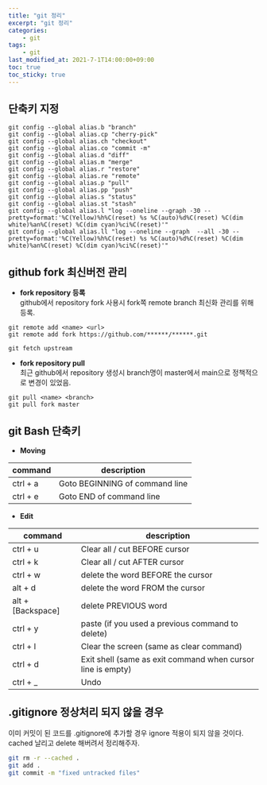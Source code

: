 ```yaml
---
title: "git 정리"
excerpt: "git 정리"
categories:
    - git
tags:
    - git
last_modified_at: 2021-7-1T14:00:00+09:00
toc: true
toc_sticky: true
---
```


## 단축키 지정
```shell
git config --global alias.b "branch"
git config --global alias.cp "cherry-pick"
git config --global alias.ch "checkout"
git config --global alias.co "commit -m"
git config --global alias.d "diff"
git config --global alias.m "merge"
git config --global alias.r "restore"
git config --global alias.re "remote"
git config --global alias.p "pull"
git config --global alias.pp "push"
git config --global alias.s "status"
git config --global alias.st "stash"
git config --global alias.l "log --oneline --graph -30 --pretty=format:'%C(Yellow)%h%C(reset) %s %C(auto)%d%C(reset) %C(dim white)%an%C(reset) %C(dim cyan)%ci%C(reset)'"
git config --global alias.ll "log --oneline --graph  --all -30 --pretty=format:'%C(Yellow)%h%C(reset) %s %C(auto)%d%C(reset) %C(dim white)%an%C(reset) %C(dim cyan)%ci%C(reset)'"
```

## github fork 최신버전 관리
- **fork repository 등록**  
github에서 repository fork 사용시 fork쪽 remote branch 최신화 관리를 위해 등록.

```shell
git remote add <name> <url>
git remote add fork https://github.com/******/******.git

git fetch upstream
```

- **fork repository pull**  
최근 github에서 repository 생성시 branch명이 master에서 main으로 정책적으로 변경이 있었음.

```shell
git pull <name> <branch>
git pull fork master
```

## git Bash 단축키
- **Moving**

| command  | description                    |
|----------|--------------------------------|
| ctrl + a          | Goto BEGINNING of command line |
| ctrl + e          | Goto END of command line       |

- **Edit**

| command  | description                    |
|----------|--------------------------------|
| ctrl + u          | Clear all / cut BEFORE cursor |
| ctrl + k          | Clear all / cut AFTER cursor |
| ctrl + w          | delete the word BEFORE the cursor |
| alt + d           | delete the word FROM the cursor |
| alt + [Backspace] | delete PREVIOUS word |
| ctrl + y          | paste (if you used a previous command to delete) |
| ctrl + l          | Clear the screen (same as clear command) |
| ctrl + d          | Exit shell (same as exit command when cursor line is empty) |
| ctrl + _          | Undo |

## .gitignore 정상처리 되지 않을 경우
이미 커밋이 된 코드를 .gitignore에 추가할 경우 ignore 적용이 되지 않을 것이다.  
cached 날리고 delete 해버려서 정리해주자.
```bash
git rm -r --cached .
git add .
git commit -m "fixed untracked files"
```
